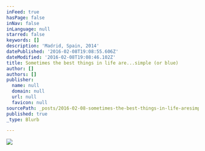 ```yaml
---
inFeed: true
hasPage: false
inNav: false
inLanguage: null
starred: false
keywords: []
description: 'Madrid, Spain, 2014'
datePublished: '2016-02-08T19:08:55.606Z'
dateModified: '2016-02-08T19:08:46.102Z'
title: Sometimes the best things in life are...simple (or blue)
author: []
authors: []
publisher:
  name: null
  domain: null
  url: null
  favicon: null
sourcePath: _posts/2016-02-08-sometimes-the-best-things-in-life-aresimple-or-blue.md
published: true
_type: Blurb

---
```

![](https://the-grid-user-content.s3-us-west-2.amazonaws.com/3824426a-7200-4935-89ef-2f771d991d52.jpg)